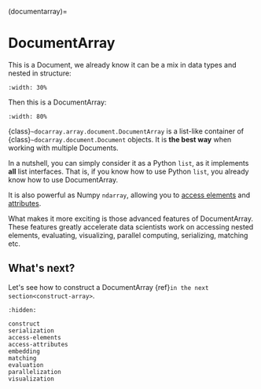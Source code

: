 (documentarray)=
# DocumentArray

This is a Document, we already know it can be a mix in data types and nested in structure:

```{figure} images/docarray-single.svg
:width: 30%
```

Then this is a DocumentArray:

```{figure} images/docarray-array.svg
:width: 80%
```


{class}`~docarray.array.document.DocumentArray` is a list-like container of {class}`~docarray.document.Document` objects. It is **the best way** when working with multiple Documents.

In a nutshell, you can simply consider it as a Python `list`, as it implements **all** list interfaces. That is, if you know how to use Python `list`, you already know how to use DocumentArray.

It is also powerful as Numpy `ndarray`, allowing you to [access elements](access-elements.md) and [attributes](access-attributes.md).

What makes it more exciting is those advanced features of DocumentArray. These features greatly accelerate data scientists work on accessing nested elements, evaluating, visualizing, parallel computing, serializing, matching etc. 

## What's next?

Let's see how to construct a DocumentArray {ref}`in the next section<construct-array>`.

```{toctree}
:hidden:

construct
serialization
access-elements
access-attributes
embedding
matching
evaluation
parallelization
visualization
```
